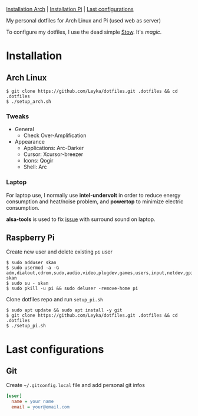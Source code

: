 [Installation Arch](#arch) | [Installation Pi](#pi) | [Last configurations](#config)

My personal dotfiles for Arch Linux and Pi (used web as server)

To configure my dotfiles, I use the dead simple [Stow](https://www.gnu.org/software/stow/manual/stow.html#Introduction). It's _magic_.

# Installation

<a name="arch"></a>

## Arch Linux

```
$ git clone https://github.com/Leyka/dotfiles.git .dotfiles && cd .dotfiles
$ ./setup_arch.sh
```

### Tweaks

- General
  - Check Over-Amplification
- Appearance
  - Applications: Arc-Darker
  - Cursor: Xcursor-breezer
  - Icons: Qogir
  - Shell: Arc

### Laptop

For laptop use, I normally use **intel-undervolt** in order to reduce energy consumption and heat/noise problem, and **powertop** to minimize electric consumption.

**alsa-tools** is used to fix [issue](https://www.reddit.com/r/MatebookXPro/comments/8z4pv7/fix_for_the_2_out_of_4_speakers_issue_on_linux/) with surround sound on laptop.

<a name="pi"></a>

## Raspberry Pi

Create new user and delete existing `pi` user

```
$ sudo adduser skan
$ sudo usermod -a -G adm,dialout,cdrom,sudo,audio,video,plugdev,games,users,input,netdev,gpio,i2c,spi skan
$ sudo su - skan
$ sudo pkill -u pi && sudo deluser -remove-home pi
```

Clone dotfiles repo and run `setup_pi.sh`

```
$ sudo apt update && sudo apt install -y git
$ git clone https://github.com/Leyka/dotfiles.git .dotfiles && cd .dotfiles
$ ./setup_pi.sh
```

<a name="config"></a>

# Last configurations

## Git

Create `~/.gitconfig.local` file and add personal git infos

```ini
[user]
  name = your name
  email = your@email.com
```
